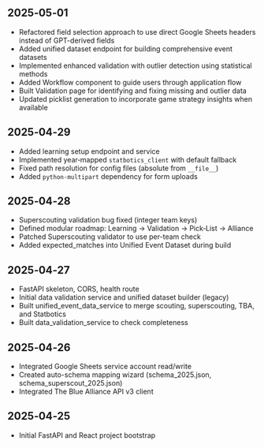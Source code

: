 ## 2025‑05‑01
* Refactored field selection approach to use direct Google Sheets headers instead of GPT-derived fields
* Added unified dataset endpoint for building comprehensive event datasets
* Implemented enhanced validation with outlier detection using statistical methods
* Added Workflow component to guide users through application flow
* Built Validation page for identifying and fixing missing and outlier data
* Updated picklist generation to incorporate game strategy insights when available

## 2025‑04‑29
* Added learning setup endpoint and service
* Implemented year‑mapped `statbotics_client` with default fallback
* Fixed path resolution for config files (absolute from `__file__`)
* Added `python-multipart` dependency for form uploads

## 2025‑04‑28
* Superscouting validation bug fixed (integer team keys)
* Defined modular roadmap: Learning → Validation → Pick‑List → Alliance
* Patched Superscouting validator to use per-team check
* Added expected_matches into Unified Event Dataset during build

## 2025‑04‑27
* FastAPI skeleton, CORS, health route
* Initial data validation service and unified dataset builder (legacy)
* Built unified_event_data_service to merge scouting, superscouting, TBA, and Statbotics
* Built data_validation_service to check completeness

## 2025‑04‑26
* Integrated Google Sheets service account read/write
* Created auto-schema mapping wizard (schema_2025.json, schema_superscout_2025.json)
* Integrated The Blue Alliance API v3 client

## 2025‑04‑25
* Initial FastAPI and React project bootstrap